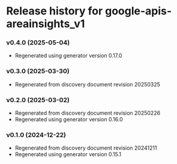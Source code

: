 # Release history for google-apis-areainsights_v1

### v0.4.0 (2025-05-04)

* Regenerated using generator version 0.17.0

### v0.3.0 (2025-03-30)

* Regenerated from discovery document revision 20250325

### v0.2.0 (2025-03-02)

* Regenerated from discovery document revision 20250226
* Regenerated using generator version 0.16.0

### v0.1.0 (2024-12-22)

* Regenerated from discovery document revision 20241211
* Regenerated using generator version 0.15.1

